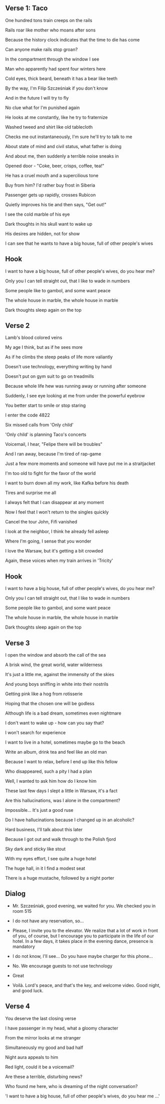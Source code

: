 ## Verse 1: Taco

One hundred tons train creeps on the rails

Rails roar like mother who moans after sons

Because the history clock indicates that the time to die has come

Can anyone make rails stop groan?

In the compartment through the window I see

Man who apparently had spent four winters here

Cold eyes, thick beard, beneath it has a bear like teeth

By the way, I'm Filip Szcześniak if you don't know

And in the future I will try to fly

No clue what for I'm punished again

He looks at me constantly, like he try to fraternize

Washed tweed and shirt like old tablecloth

Checks me out instantaneously, I'm sure he'll try to talk to me

About state of mind and civil status, what father is doing

And about me, then suddenly a terrible noise sneaks in

Opened door - "Coke, beer, crisps, coffee, tea!"

He has a cruel mouth and a supercilious tone

Buy from him? I'd rather buy frost in Siberia

Passenger gets up rapidly, crosses Rubicon

Quietly improves his tie and then says, "Get out!"

I see the cold marble of his eye

Dark thoughts in his skull want to wake up

His desires are hidden, not for show

I can see that he wants to have a big house, full of other people's wives

## Hook

I want to have a big house, full of other people's wives, do you hear me?

Only you I can tell straight out, that I like to wade in numbers

Some people like to gambol, and some want peace

The whole house in marble, the whole house in marble

Dark thoughts sleep again on the top

## Verse 2

Lamb's blood colored veins

My age I think, but as if he sees more

As if he climbs the steep peaks of life more valiantly

Doesn't use technology, everything writing by hand

Doesn't put on gym suit to go on treadmills

Because whole life hew was running away or running after someone

Suddenly, I see eye looking at me from under the powerful eyebrow

You better start to smile or stop staring

I enter the code 4822

Six missed calls from 'Only child'

'Only child' is planning Taco's concerts

Voicemail, I hear, "Felipe there will be troubles"

And I ran away, because I'm tired of rap-game

Just a few more moments and someone will have put me in a straitjacket

I'm too old to fight for the favor of the world

I want to burn down all my work, like Kafka before his death

Tires and surprise me all

I always felt that I can disappear at any moment

Now I feel that I won't return to the singles quickly

Cancel the tour John, Fifi vanished

I look at the neighbor, I think he already fell asleep

Where I'm going, I sense that you wonder

I love the Warsaw, but it's getting a bit crowded

Again, these voices when my train arrives in 'Tricity'

## Hook

I want to have a big house, full of other people's wives, do you hear me?

Only you I can tell straight out, that I like to wade in numbers

Some people like to gambol, and some want peace

The whole house in marble, the whole house in marble

Dark thoughts sleep again on the top

## Verse 3

I open the window and absorb the call of the sea

A brisk wind, the great world, water wilderness

It's just a little me, against the immensity of the skies

And young boys sniffing in white into their nostrils

Getting pink like a hog from rotisserie

Hoping that the chosen one will be godless

Although life is a bad dream, sometimes even nightmare

I don't want to wake up - how can you say that?

I won't search for experience

I want to live in a hotel, sometimes maybe go to the beach

Write an album, drink tea and feel like an old man

Because I want to relax, before I end up like this fellow

Who disappeared, such a pity I had a plan

Well, I wanted to ask him how do I know him

These last few days I slept a little in Warsaw, it's a fact

Are this hallucinations, was I alone in the compartment?

Impossible... It's just a good ruse

Do I have hallucinations because I changed up in an alcoholic?

Hard business, I'll talk about this later

Because I got out and walk through to the Polish fjord

Sky dark and sticky like stout

With my eyes effort, I see quite a huge hotel

The huge hall, in it I find a modest seat

There is a huge mustache, followed by a night porter

## Dialog

- Mr. Szcześniak, good evening, we waited for you. We checked you in room 515

- I do not have any reservation, so...

- Please, I invite you to the elevator. We realize that a lot of work in front of you, of course, but I encourage you to participate in the life of our hotel. In a few days, it takes place in the evening dance, presence is mandatory

- I do not know, I'll see... Do you have maybe charger for this phone...

- No. We encourage guests to not use technology

- Great

- Voilà. Lord's peace, and that's the key, and welcome video. Good night, and good luck.

## Verse 4

You deserve the last closing verse

I have passenger in my head, what a gloomy character

From the mirror looks at me stranger

Simultaneously my good and bad half

Night aura appeals to him

Red light, could it be a voicemail?

Are these a terrible, disturbing news?

Who found me here, who is dreaming of the night conversation?


'I want to have a big house, full of other people's wives, do you hear me ...'
